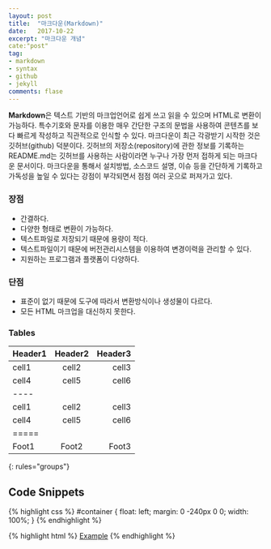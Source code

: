 ```yaml
---
layout: post
title:  "마크다운(Markdown)"
date:   2017-10-22
excerpt: "마크다운 개념"
cate:"post"
tag:
- markdown 
- syntax
- github
- jekyll
comments: flase
---
```



**Markdown**은 텍스트 기반의 마크업언어로 쉽게 쓰고 읽을 수 있으며 HTML로 변환이 가능하다. 특수기호와 문자를 이용한 매우 간단한 구조의 문법을 사용하여 콘텐츠를 보다 빠르게 작성하고 직관적으로 인식할 수 있다. 마크다운이 최근 각광받기 시작한 것은 깃허브(github) 덕분이다. 깃허브의 저장소(repository)에 관한 정보를 기록하는 README.md는 깃허브를  사용하는 사람이라면 누구나 가장 먼저 접하게 되는 마크다운 문서이다. 마크다운을 통해서 설치방법, 소스코드 설명, 이슈 등을 간단하게 기록하고 가독성을 높일 수 있다는 강점이 부각되면서 점점 여러 곳으로 퍼져가고 있다.


### 장점

* 간결하다.
* 다양한 형태로 변환이 가능하다.
* 텍스트파일로 저장되기 때문에 용량이 적다.
* 텍스트파일이기 때문에 버전관리시스템을 이용하여 변경이력을 관리할 수 있다.
* 지원하는 프로그램과 플랫폼이 다양하다.

### 단점

* 표준이 없기 때문에 도구에 따라서 변환방식이나 생성물이 다르다.
* 모든 HTML 마크업을 대신하지 못한다.



### Tables

| Header1 | Header2 | Header3 |
|:--------|:-------:|--------:|
| cell1   | cell2   | cell3   |
| cell4   | cell5   | cell6   |
|----
| cell1   | cell2   | cell3   |
| cell4   | cell5   | cell6   |
|=====
| Foot1   | Foot2   | Foot3
{: rules="groups"}


## Code Snippets

{% highlight css %}
#container {
  float: left;
  margin: 0 -240px 0 0;
  width: 100%;
}
{% endhighlight %}

{% highlight html %}
<a href="#" class="btn btn-success">Example</a>
{% endhighlight %}